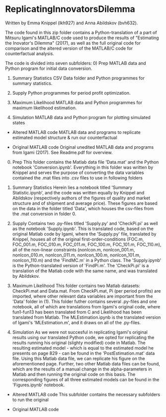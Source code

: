 # ReplicatingInnovatorsDilemma
Written by Emma Knippel (lkh927) and Anna Abildskov (bvh632).

The code found in this zip folder contains a Python-translation of a part of Mitsuru Igami's MATLAB/C code used to produce the results of "Estimating the Inovator's Dilemma" (2017), as well as the full original code for comparison and the altered version of the MATLAB/C code for counterfactual analysis. 

The code is divided into seven subfolders:
0) Prep                         MATLAB data and Python program for initial data conversion. 

1) Summary Statistics           CSV Data folder and Python programmes for summary statistics.

2) Supply                       Python programmes for period profit optimization.

3) Maximum Likelihood           MATLAB data and Python programmes for maximum likelihood estimation.

4) Simulation                   MATLAB data and Python program for plotting simulated states

* Altered MATLAB code           MATLAB data and programs to replicate estimated model structure & run our counterfactual

* Original MATLAB code          Original unedited MATLAB data and programs from Igami (2017). See Readme.pdf for overview.



0. Prep 
This folder contains the Matlab data file 'Data.mat' and the Python notebook 'Conversion.ipynb'. Everything in this folder was written by Knippel and serves the purpose of converting the data variables contained the .mat files into .csv files to use in following folders

1. Summary Statistics
Herein lies a notebook titled 'Summary Statistic.ipynb', and the code was written equally by Knippel and Abildskov (respectively authors of the figures of quality and market structure and of shipment and average price). These figures are based on the data in the folder titled 'Data', which houses the csv-files from the .mat conversion in folder 0.

2. Supply
Contains two .py-files titled 'Supply.py' and 'CheckPi.pi' as well as the notebook 'Supply.ipynb'. This is translated code, based on the original Matlab code by Igami, where the 'Supply.py' file, translated by Knippel, houses all of the original first-order-conditions (FOC.m, FOC_001.m, FOC_010.m, FOC_011.m, FOC_100.m, FOC_101.m, FOC_110.m), all of the non-linear constraints (nonlcon.m, nonlcon_001.m, nonlcon_010.m, nonlcon_011.m, nonlcon_100.m, nonlcon_101.m, nonlcon_110.m) and the 'FindMC.m' in a Python class. The 'Supply.ipynb' is the Python-translated version of 'FindPi.m'. The 'CheckPi.pi' is a translation of the Matlab code with the same name, and was translated by Abildskov.

3. Maximum Likelihood
This folder contains two Matlab datasets: CheckPi.mat and Data.mat. From CheckPi.mat, Pi (per period profits) are imported, where other relevant data variables are important from the 'Data' folder in (1). This folder futher contains several .py-files and one notebook, all of which are translations from Igami's original code, where fun1-fun13 has been translated from C and Likelihood has been translated from Matlab. The MLEstimation.ipynb is the translated version of Igami's 'MLEstimation.m', and it draws on all of the .py-files.

4. Simulation
As we were not succesful in replicating Igami's original results using our translated Python code, we opted for replicating the results running his original (slighty modified) code in Matlab. The resulting estimated model - which is equal to the estimated model he presents on page 829 - can be found in the 'PostEstimation.mat' data file. Using this Matlab data file, we can replicate his figure on the aforementioned page. Further, two other Matlab data files can be found, which are the results of a manual change in the alpha-parameters in Matlab and then running the original code on this basis. The corresponding figures of all three estimated models can be found in the 'Figures.ipynb' notebook.

* Altered MATLAB code
This subfolder contains the necessary subfolders to run the original 


* Original MATLAB code

